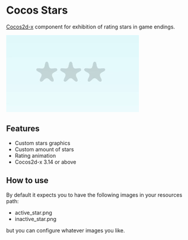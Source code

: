 Cocos Stars
===

[Cocos2d-x](http://cocos2d-x.org/) component for exhibition of rating stars in game endings.

![Stars](docs/stars.gif)

## Features

* Custom stars graphics
* Custom amount of stars
* Rating animation
* Cocos2d-x 3.14 or above

## How to use

By default it expects you to have the following images in your resources path:

* active_star.png
* inactive_star.png

but you can configure whatever images you like.
